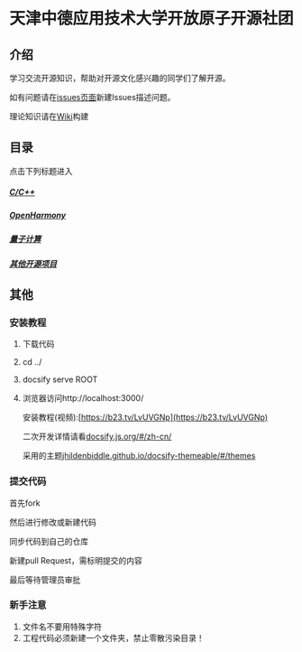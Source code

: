 # 天津中德应用技术大学开放原子开源社团

## 介绍
学习交流开源知识，帮助对开源文化感兴趣的同学们了解开源。

如有问题请在[issues页面](https://gitee.com/Jack__Lau/Root/issues)新建Issues描述问题。

理论知识请在[Wiki](https://gitee.com/Jack__Lau/Root/wikis)构建

## 目录

点击下列标题进入

##### [C/C++](https://gitee.com/Jack__Lau/Root/tree/master/C)
##### [OpenHarmony](https://gitee.com/Jack__Lau/Root/tree/master/OpenHarmony)
##### [量子计算](https://gitee.com/Jack__Lau/Root/tree/master/量子计算)
##### [其他开源项目](https://gitee.com/Jack__Lau/Root/tree/master/其他开源项目)

## 其他
### 安装教程
1. 下载代码
2. cd ../
3. docsify serve ROOT
4. 浏览器访问http://localhost:3000/

   安装教程(视频):[https://b23.tv/LvUVGNp](https://b23.tv/LvUVGNp)

   二次开发详情请看[docsify.js.org/#/zh-cn/](https://docsify.js.org/#/zh-cn/)

   采用的主题[jhildenbiddle.github.io/docsify-themeable/#/themes](https://jhildenbiddle.github.io/docsify-themeable/#/themes)

### 提交代码


首先fork

然后进行修改或新建代码

同步代码到自己的仓库

新建pull Request，需标明提交的内容

最后等待管理员审批

### 新手注意
1. 文件名不要用特殊字符
2. 工程代码必须新建一个文件夹，禁止零散污染目录！